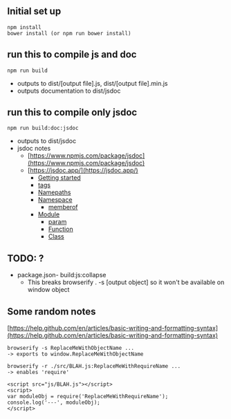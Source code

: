 ## Initial set up
```
npm install
bower install (or npm run bower install)
```

## run this to compile js and doc
```
npm run build
```
- outputs to dist/[output file].js, dist/[output file].min.js
- outputs documentation to dist/jsdoc

## run this to compile only jsdoc
```
npm run build:doc:jsdoc
```
- outputs to dist/jsdoc
- jsdoc notes
    - [https://www.npmjs.com/package/jsdoc](https://www.npmjs.com/package/jsdoc)
    - [https://jsdoc.app/](https://jsdoc.app/)
        - [Getting started](https://jsdoc.app/about-getting-started.html)
        - [tags](https://jsdoc.app/tags-example.html)
        - [Namepaths](https://jsdoc.app/about-namepaths.html)
        - [Namespace](https://jsdoc.app/tags-namespace.html)
            - [memberof](https://jsdoc.app/tags-memberof.html)
        - [Module](https://jsdoc.app/tags-module.html)
            - [param](https://jsdoc.app/tags-param.html)
            - [Function](https://jsdoc.app/tags-function.html)
            - [Class](https://jsdoc.app/tags-class.html)

## TODO: ?
- package.json- build:js:collapse
    - This breaks browserify . -s [output object] so it won't be available on window object

## Some random notes
[https://help.github.com/en/articles/basic-writing-and-formatting-syntax](https://help.github.com/en/articles/basic-writing-and-formatting-syntax)

```
browserify -s ReplaceMeWithObjectName ...
-> exports to window.ReplaceMeWithObjectName
```

```
browserify -r ./src/BLAH.js:ReplaceMeWithRequireName ...
-> enables 'require'

<script src="js/BLAH.js"></script>
<script>
var moduleObj = require('ReplaceMeWithRequireName');
console.log('---', moduleObj);
</script>
```
